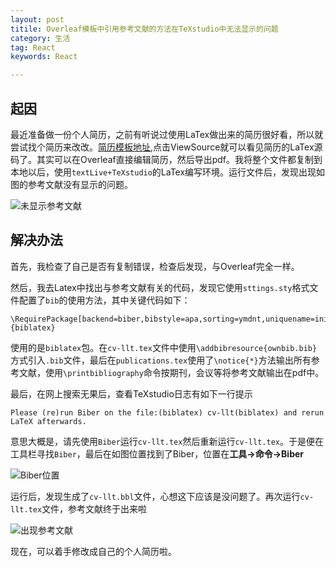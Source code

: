 ```yaml
---
layout: post
titile: Overleaf模板中引用参考文献的方法在TeXstudio中无法显示的问题
category: 生活
tag: React
keywords: React

---
```


## 起因

最近准备做一份个人简历，之前有听说过使用LaTex做出来的简历很好看，所以就尝试找个简历来改改。[简历模板地址](https://www.overleaf.com/latex/templates/a-customised-curve-cv/mvmbhkwsnmwv#.Wh4y_S5ccQg),点击ViewSource就可以看见简历的LaTex源码了。其实可以在Overleaf直接编辑简历，然后导出pdf。我将整个文件都复制到本地以后，使用`textLive+TeXstudio`的LaTex编写环境。运行文件后，发现出现如图的参考文献没有显示的问题。



![未显示参考文献](https://winterwindwang.github.io/assets/img/2020-08-28-nonereference.png)



## 解决办法

首先，我检查了自己是否有复制错误，检查后发现，与Overleaf完全一样。

然后，我去Latex中找出与参考文献有关的代码，发现它使用`sttings.sty`格式文件配置了`bib`的使用方法，其中关键代码如下：

```
\RequirePackage[backend=biber,bibstyle=apa,sorting=ymdnt,uniquename=init,defernumbers=true]{biblatex}
```

使用的是`biblatex`包。在`cv-llt.tex`文件中使用`\addbibresource{ownbib.bib}`方式引入`.bib`文件，最后在`publications.tex`使用了`\notice{*}`方法输出所有参考文献，使用`\printbibliography`命令按期刊，会议等将参考文献输出在pdf中。

最后，在网上搜索无果后，查看TeXstudio日志有如下一行提示

```
Please (re)run Biber on the file:(biblatex) cv-llt(biblatex) and rerun LaTeX afterwards.
```

意思大概是，请先使用`Biber`运行`cv-llt.tex`然后重新运行`cv-llt.tex`。于是便在工具栏寻找`Biber`，最后在如图位置找到了Biber，位置在**工具->命令->Biber**

![Biber位置](https://winterwindwang.github.io/assets/img/2020-08-28-Biberlocation.png)

运行后，发现生成了`cv-llt.bbl`文件，心想这下应该是没问题了。再次运行`cv-llt.tex`文件，参考文献终于出来啦

![出现参考文献](https://winterwindwang.github.io/assets/img/2020-08-28-referenceon.png)

现在，可以着手修改成自己的个人简历啦。